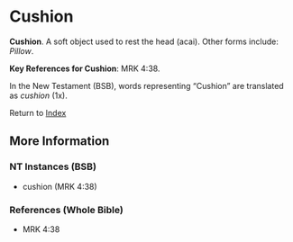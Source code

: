 # Cushion
**Cushion**. 
A soft object used to rest the head (acai). 
Other forms include: 
*Pillow*. 


**Key References for Cushion**: 
MRK 4:38. 




In the New Testament (BSB), words representing “Cushion” are translated as 
*cushion* (1x). 


Return to [Index](00-Index.md)

## More Information

### NT Instances (BSB)

* cushion (MRK 4:38)



### References (Whole Bible)

* MRK 4:38



